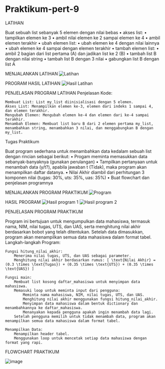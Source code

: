 # Praktikum-pert-9
LATIHAN 

Buat sebuah list sebanyak 5 elemen dengan nilai bebas
• akses list:
• tampilkan elemen ke 3
• ambil nilai elemen ke 2 sampai elemen ke 4
• ambil elemen terakhir
• ubah elemen list:
• ubah elemen ke 4 dengan nilai lainnya
• ubah elemen ke 4 sampai dengan elemen terakhir
• tambah elemen list:
• ambil 2 bagian dari list pertama (A) dan jadikan list ke 2 (B)
• tambah list B dengan nilai string
• tambah list B dengan 3 nilai
• gabungkan list B dengan list A

MENJALANKAN LATIHAN
![Latihan](https://github.com/user-attachments/assets/b955b8a4-109f-4a21-ba1a-37a147f708a7)

PROGRAM HASIL LATIHAN
![Hasil Latihan](https://github.com/user-attachments/assets/b82c372a-9886-4aef-83fe-a47d37a2a1cc)

PENJELASAN PROGRAM LATIHAN
Penjelasan Kode:

    Membuat List: List my_list diinisialisasi dengan 5 elemen.
    Akses List: Menampilkan elemen ke-3, elemen dari indeks 1 sampai 4, dan elemen terakhir.
    Mengubah Elemen: Mengubah elemen ke-4 dan elemen dari ke-4 sampai terakhir.
    Menambah Elemen: Membuat list baru B dari 2 elemen pertama my_list, menambahkan string, menambahkan 3 nilai, dan menggabungkan B dengan my_list.


Tugas Praktikum

Buat program sederhana untuk menambahkan data kedalam sebuah
list dengan rincian sebagai berikut:
• Progam meminta memasukkan data sebanyak-banyaknya (gunakan
perulangan)
• Tampilkan pertanyaan untuk menambah data (y/t?), apabila jawaban
t (Tidak), maka program akan menampilkan daftar datanya. • Nilai Akhir diambil dari perhitungan 3 komponen nilai (tugas: 30%,
uts: 35%, uas: 35%)
• Buat flowchart dan penjelasan programnya

MENJALANKAN PROGRAM PRAKTIKUM
![Program](https://github.com/user-attachments/assets/c73377f7-fe6f-4e46-8fb6-d2ddceeea9bd)

HASIL PROGRAM
![Hasil program 1](https://github.com/user-attachments/assets/2dc1446a-a194-4ef3-901e-92375e15e40f)
![Hasil program 2](https://github.com/user-attachments/assets/18da5f01-cd2d-444c-a490-eb127418ba40)

PENJELASAN PROGRAM PRAKTIKUM

Program ini bertujuan untuk mengumpulkan data mahasiswa, termasuk nama, NIM, nilai tugas, UTS, dan UAS, serta menghitung nilai akhir berdasarkan bobot yang telah ditentukan. Setelah data dimasukkan, program akan menampilkan semua data mahasiswa dalam format tabel.
Langkah-langkah Program:

    Fungsi hitung_nilai_akhir:
        Menerima nilai tugas, UTS, dan UAS sebagai parameter.
        Menghitung nilai akhir berdasarkan rumus: [ \text{Nilai Akhir} = (0.3 \times \text{Tugas}) + (0.35 \times \text{UTS}) + (0.35 \times \text{UAS}) ]

    Fungsi main:
        Membuat list kosong daftar_mahasiswa untuk menyimpan data mahasiswa.
        Memasuki loop untuk meminta input dari pengguna:
            Meminta nama mahasiswa, NIM, nilai tugas, UTS, dan UAS.
            Menghitung nilai akhir menggunakan fungsi hitung_nilai_akhir.
            Menyimpan data mahasiswa dalam bentuk dictionary dan menambahkannya ke daftar_mahasiswa.
            Menanyakan kepada pengguna apakah ingin menambah data lagi.
        Setelah pengguna memilih untuk tidak menambah data, program akan menampilkan semua data mahasiswa dalam format tabel.

    Menampilkan Data:
        Menampilkan header tabel.
        Menggunakan loop untuk mencetak setiap data mahasiswa dengan format yang rapi.

FLOWCHART PRAKTIKUM


![image](https://github.com/user-attachments/assets/0fa8d88a-087f-4a2a-94c3-b98c60077b5b)


